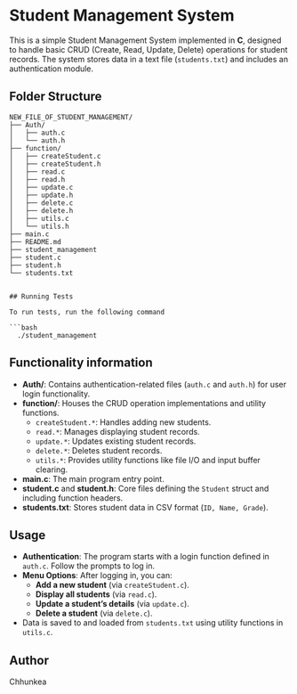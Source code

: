 # Student Management System

This is a simple Student Management System implemented in **C**, designed to handle basic CRUD (Create, Read, Update, Delete) operations for student records. The system stores data in a text file (`students.txt`) and includes an authentication module.

## Folder Structure

```plaintext
NEW_FILE_OF_STUDENT_MANAGEMENT/
├── Auth/
│   ├── auth.c
│   └── auth.h
├── function/
│   ├── createStudent.c
│   ├── createStudent.h
│   ├── read.c
│   ├── read.h
│   ├── update.c
│   ├── update.h
│   ├── delete.c
│   ├── delete.h
│   ├── utils.c
│   └── utils.h
├── main.c
├── README.md
├── student_management
├── student.c
├── student.h
└── students.txt


## Running Tests

To run tests, run the following command

```bash
  ./student_management
```

## Functionality information

- **Auth/**: Contains authentication-related files (`auth.c` and `auth.h`) for user login functionality.
- **function/**: Houses the CRUD operation implementations and utility functions.
  - `createStudent.*`: Handles adding new students.
  - `read.*`: Manages displaying student records.
  - `update.*`: Updates existing student records.
  - `delete.*`: Deletes student records.
  - `utils.*`: Provides utility functions like file I/O and input buffer clearing.
- **main.c**: The main program entry point.
- **student.c** and **student.h**: Core files defining the `Student` struct and including function headers.
- **students.txt**: Stores student data in CSV format (`ID, Name, Grade`).

## Usage

- **Authentication**: The program starts with a login function defined in `auth.c`. Follow the prompts to log in.
- **Menu Options**: After logging in, you can:
  - **Add a new student** (via `createStudent.c`).
  - **Display all students** (via `read.c`).
  - **Update a student’s details** (via `update.c`).
  - **Delete a student** (via `delete.c`).
- Data is saved to and loaded from `students.txt` using utility functions in `utils.c`.

## Author

Chhunkea